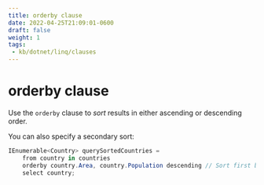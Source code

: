 ```yaml
---
title: orderby clause
date: 2022-04-25T21:09:01-0600
draft: false
weight: 1
tags:
 - kb/dotnet/linq/clauses
---
```


# orderby clause
Use the `orderby` clause to *sort* results in either ascending or descending order. 

You can also specify a secondary sort:
```cs
IEnumerable<Country> querySortedCountries =
    from country in countries
    orderby country.Area, country.Population descending // Sort first by Area (ascending), then Population.
    select country;
```
